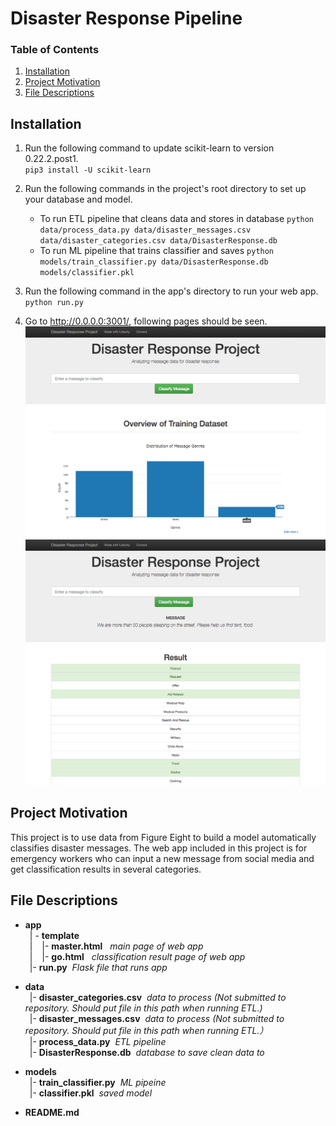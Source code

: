# Disaster Response Pipeline


### Table of Contents

1. [Installation](#installation)
2. [Project Motivation](#motivation)
3. [File Descriptions](#files)


## Installation <a name="installation"></a>
1. Run the following command to update scikit-learn to version 0.22.2.post1.     
`pip3 install -U scikit-learn`

2. Run the following commands in the project's root directory to set up your database and model.

    - To run ETL pipeline that cleans data and stores in database
        `python data/process_data.py data/disaster_messages.csv data/disaster_categories.csv data/DisasterResponse.db`
    - To run ML pipeline that trains classifier and saves
        `python models/train_classifier.py data/DisasterResponse.db models/classifier.pkl`

3. Run the following command in the app's directory to run your web app.
    `python run.py`

4. Go to http://0.0.0.0:3001/, following pages should be seen.
![mainpage](img/homepage.png)
![gopage](img/go.png)




## Project Motivation<a name="motivation"></a>    


This project is to use data from Figure Eight to build a model automatically classifies disaster messages. The web app included in this project is for emergency workers who can input a new message from social media and get classification results in several categories.      
    

## File Descriptions <a name="files"></a>
- **app**    
  &ensp;| - **template**    
  &ensp;|   &ensp;  |- **master.html**  &nbsp; *main page of web app*    
  &ensp;|    &ensp; |- **go.html**  &nbsp; *classification result page of web app*     
  &ensp;|- **run.py**   &nbsp;*Flask file that runs app*  

- **data**    
  &ensp;|- **disaster_categories.csv**    &nbsp;*data to process (Not submitted to repository. Should put file in this path when running ETL.)*    
  &ensp;|- **disaster_messages.csv**   &nbsp;*data to process (Not submitted to repository. Should put file in this path when running ETL.）*   
  &ensp;|- **process_data.py**  &nbsp;*ETL pipeline*  
  &ensp;|- **DisasterResponse.db**   &nbsp;*database to save clean data to*  

- **models**    
  &ensp;|- **train_classifier.py**  &nbsp;*ML pipeine*  
  &ensp;|- **classifier.pkl**   &nbsp;*saved model*     

- **README.md**    
    




